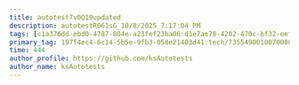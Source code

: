 ```yaml
---
title: autotest7v0Q10updated
description: autotestR061sG_10/8/2025 7:17:04 PM
tags: [c1a376dd-ebd0-4787-804e-a23fef23ba06:d1e7ae78-4202-470c-bf32-eef58f395288/9fa7ee94-dd61-4dcb-bd6f-d6fce4c53cf5]
primary_tag: 197f4ec4-6c14-5b5e-9fb3-058e21403d41:tech/73554900100700000996/67838200100800006287
time: 444
author_profile: https://github.com/ksAutotests
author_name: ksAutotests
---
```

